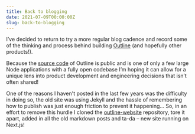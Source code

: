```yaml
---
title: Back to blogging
date: 2021-07-09T00:00:00Z
slug: back-to-blogging
---
```


I’ve decided to return to try a more regular blog cadence and record some of the thinking and process behind building [Outline](https://www.getoutline.com?ref=tommoor) (and hopefully other products!).

Because the [source code](https://www.github.com/outline/outline) of Outline is public and is one of only a few large Node applications with a fully open codebase I’m hoping it can allow for a unique lens into product development and engineering decisions that isn’t often shared!

One of the reasons I haven't posted in the last few years was the difficulty in doing so, the old site
was using Jekyll and the hassle of remembering how to publish was just enough friction to prevent it happening… So, in an effort to remove this hurdle I cloned the [outline-website](https://github.com/outline/website) repository, tore it apart, added in all the old markdown posts and ta-da – new site running on Next.js!